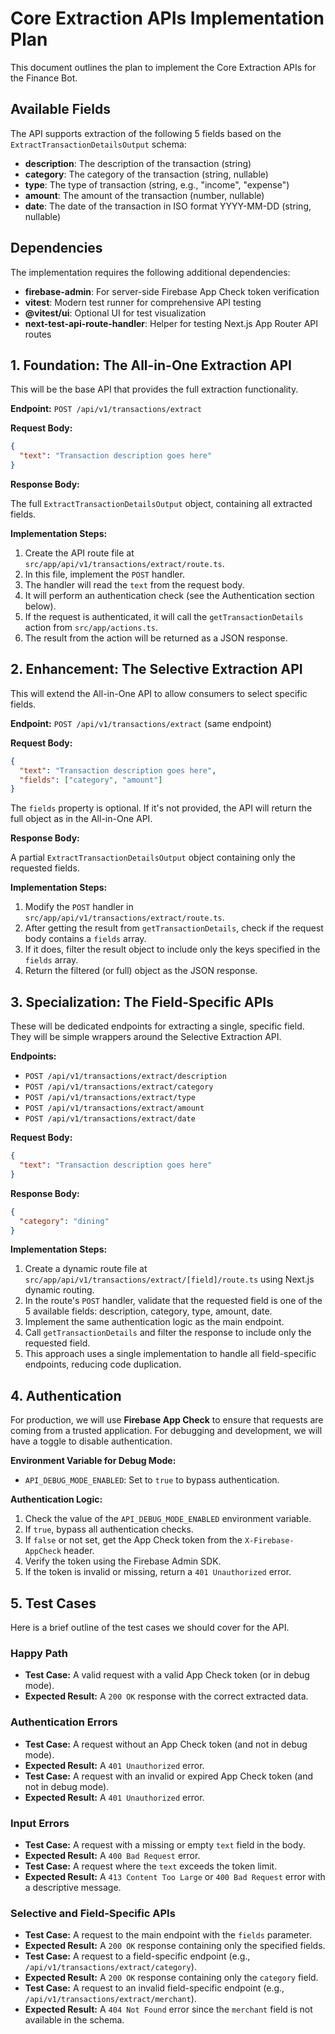 # Core Extraction APIs Implementation Plan

This document outlines the plan to implement the Core Extraction APIs for the Finance Bot.

## Available Fields

The API supports extraction of the following 5 fields based on the `ExtractTransactionDetailsOutput` schema:

- **description**: The description of the transaction (string)
- **category**: The category of the transaction (string, nullable)
- **type**: The type of transaction (string, e.g., "income", "expense")
- **amount**: The amount of the transaction (number, nullable)
- **date**: The date of the transaction in ISO format YYYY-MM-DD (string, nullable)

## Dependencies

The implementation requires the following additional dependencies:

- **firebase-admin**: For server-side Firebase App Check token verification
- **vitest**: Modern test runner for comprehensive API testing
- **@vitest/ui**: Optional UI for test visualization
- **next-test-api-route-handler**: Helper for testing Next.js App Router API routes

## 1. Foundation: The All-in-One Extraction API

This will be the base API that provides the full extraction functionality.

**Endpoint:** `POST /api/v1/transactions/extract`

**Request Body:**

```json
{
  "text": "Transaction description goes here"
}
```

**Response Body:**

The full `ExtractTransactionDetailsOutput` object, containing all extracted fields.

**Implementation Steps:**

1.  Create the API route file at `src/app/api/v1/transactions/extract/route.ts`.
2.  In this file, implement the `POST` handler.
3.  The handler will read the `text` from the request body.
4.  It will perform an authentication check (see the Authentication section below).
5.  If the request is authenticated, it will call the `getTransactionDetails` action from `src/app/actions.ts`.
6.  The result from the action will be returned as a JSON response.

## 2. Enhancement: The Selective Extraction API

This will extend the All-in-One API to allow consumers to select specific fields.

**Endpoint:** `POST /api/v1/transactions/extract` (same endpoint)

**Request Body:**

```json
{
  "text": "Transaction description goes here",
  "fields": ["category", "amount"]
}
```

The `fields` property is optional. If it's not provided, the API will return the full object as in the All-in-One API.

**Response Body:**

A partial `ExtractTransactionDetailsOutput` object containing only the requested fields.

**Implementation Steps:**

1.  Modify the `POST` handler in `src/app/api/v1/transactions/extract/route.ts`.
2.  After getting the result from `getTransactionDetails`, check if the request body contains a `fields` array.
3.  If it does, filter the result object to include only the keys specified in the `fields` array.
4.  Return the filtered (or full) object as the JSON response.

## 3. Specialization: The Field-Specific APIs

These will be dedicated endpoints for extracting a single, specific field. They will be simple wrappers around the Selective Extraction API.

**Endpoints:**

*   `POST /api/v1/transactions/extract/description`
*   `POST /api/v1/transactions/extract/category`
*   `POST /api/v1/transactions/extract/type`
*   `POST /api/v1/transactions/extract/amount`
*   `POST /api/v1/transactions/extract/date`

**Request Body:**

```json
{
  "text": "Transaction description goes here"
}
```

**Response Body:**

```json
{
  "category": "dining"
}
```

**Implementation Steps:**

1.  Create a dynamic route file at `src/app/api/v1/transactions/extract/[field]/route.ts` using Next.js dynamic routing.
2.  In the route's `POST` handler, validate that the requested field is one of the 5 available fields: description, category, type, amount, date.
3.  Implement the same authentication logic as the main endpoint.
4.  Call `getTransactionDetails` and filter the response to include only the requested field.
5.  This approach uses a single implementation to handle all field-specific endpoints, reducing code duplication.

## 4. Authentication

For production, we will use **Firebase App Check** to ensure that requests are coming from a trusted application. For debugging and development, we will have a toggle to disable authentication.

**Environment Variable for Debug Mode:**

*   `API_DEBUG_MODE_ENABLED`: Set to `true` to bypass authentication.

**Authentication Logic:**

1.  Check the value of the `API_DEBUG_MODE_ENABLED` environment variable.
2.  If `true`, bypass all authentication checks.
3.  If `false` or not set, get the App Check token from the `X-Firebase-AppCheck` header.
4.  Verify the token using the Firebase Admin SDK.
5.  If the token is invalid or missing, return a `401 Unauthorized` error.

## 5. Test Cases

Here is a brief outline of the test cases we should cover for the API.

### Happy Path

*   **Test Case:** A valid request with a valid App Check token (or in debug mode).
*   **Expected Result:** A `200 OK` response with the correct extracted data.

### Authentication Errors

*   **Test Case:** A request without an App Check token (and not in debug mode).
*   **Expected Result:** A `401 Unauthorized` error.
*   **Test Case:** A request with an invalid or expired App Check token (and not in debug mode).
*   **Expected Result:** A `401 Unauthorized` error.

### Input Errors

*   **Test Case:** A request with a missing or empty `text` field in the body.
*   **Expected Result:** A `400 Bad Request` error.
*   **Test Case:** A request where the `text` exceeds the token limit.
*   **Expected Result:** A `413 Content Too Large` or `400 Bad Request` error with a descriptive message.

### Selective and Field-Specific APIs

*   **Test Case:** A request to the main endpoint with the `fields` parameter.
*   **Expected Result:** A `200 OK` response containing only the specified fields.
*   **Test Case:** A request to a field-specific endpoint (e.g., `/api/v1/transactions/extract/category`).
*   **Expected Result:** A `200 OK` response containing only the `category` field.
*   **Test Case:** A request to an invalid field-specific endpoint (e.g., `/api/v1/transactions/extract/merchant`).
*   **Expected Result:** A `404 Not Found` error since the `merchant` field is not available in the schema.